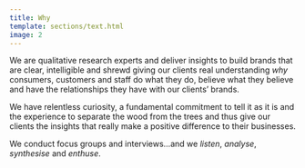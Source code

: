 ```yaml
---
title: Why
template: sections/text.html
image: 2
---
```


We are qualitative research experts and deliver insights to build brands that are clear, intelligible and shrewd giving our clients real understanding *why* consumers, customers and staff do what they do, believe what they believe and have the relationships they have with our clients’ brands.

We have relentless curiosity, a fundamental commitment to tell it as it is and the experience to separate the wood from the trees and thus give our clients the insights that really make a positive difference to their businesses.

We conduct focus groups and interviews…and we *listen*, *analyse*, *synthesise* and *enthuse*.
